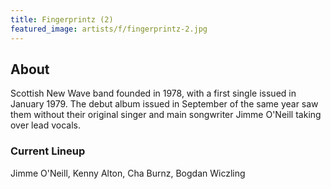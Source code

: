 ```yaml
---
title: Fingerprintz (2)
featured_image: artists/f/fingerprintz-2.jpg
---
```

## About

Scottish New Wave band founded in 1978, with a first single issued in January 1979. The debut album issued in September of the same year saw them without their original singer and main songwriter Jimme O'Neill taking over lead vocals.

### Current Lineup

Jimme O'Neill, Kenny Alton, Cha Burnz, Bogdan Wiczling

